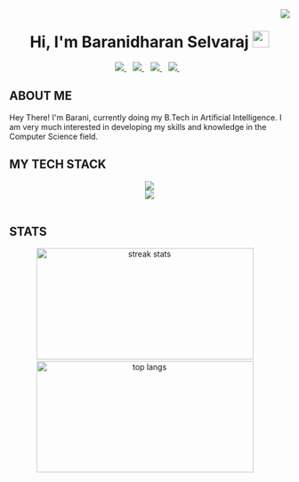 <img align="right" src="https://visitcount.itsvg.in/api?id=thespectacular314&label=Profile%20Views&color=1&icon=8&pretty=true"/>
<h1 align="center">Hi, I'm Baranidharan Selvaraj <img src="https://user-images.githubusercontent.com/39955420/147578264-bae0526c-028a-49d2-8af8-d08bb4edbd2a.gif" height="30" width="30"></h1>
<div align="center">
  <a href="https://www.linkedin.com/in/baranidharan-selvaraj-59bb02293/">
    <img src="https://img.shields.io/badge/linkedin-%230077B5.svg?&style=solid&logo=linkedin&logoColor=white" />
  </a>&nbsp;&nbsp;

  <a href="https://www.instagram.com/im_barani14/">
    <img src="https://img.shields.io/badge/Instagram-E4405F?style=solid&logo=instagram&logoColor=white" />
  </a>&nbsp;&nbsp;

  <a href="https://twitter.com/im_barani14">
    <img src="https://img.shields.io/badge/Twitter/X-000000?style=solid&logo=x&logoColor=white" />
  </a>&nbsp;&nbsp;

  <a href="mailto:baranidharans2005@gmail.com">
    <img src="https://img.shields.io/badge/Mail-EA4335?style=solid&logo=gmail&logoColor=white" />
  </a>&nbsp;&nbsp;
</div>

<h2>ABOUT ME</h2>
Hey There! I'm Barani, currently doing my B.Tech in Artificial Intelligence. I am very much interested in developing my skills and knowledge in the Computer Science field.
<br/>

<h2>MY TECH STACK</h2>
<div align="center">
    <img src="https://skillicons.dev/icons?i=python,c,cpp,java,html,css,js,vscode,tensorflow,opencv" /><br>
    <img src="https://skillicons.dev/icons?i=docker,firebase,flask,mysql,matlab,windows" /><br>
</div>
<br/>

<h2>STATS</h2> 
<div align="center">
  <img width=390 height=200 src="https://github-readme-streak-stats-salesp07.vercel.app/?user=thespectacular314&count_private=true&theme=dark&border_radius=10" alt="streak stats"/>&nbsp;&nbsp&nbsp;&nbsp;
  <img width=390 height=200 src="https://github-readme-stats-salesp07.vercel.app/api/top-langs/?username=thespectacular314&hide=HTML&langs_count=8&layout=compact&theme=dark&border_radius=10&size_weight=0.5&count_weight=0.5&exclude_repo=github-readme-stats" alt="top langs" />&nbsp;&nbsp&nbsp;&nbsp;
</div>
